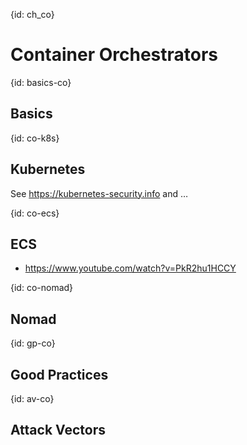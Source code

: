 {id: ch_co}
# Container Orchestrators

{id: basics-co}
## Basics

{id: co-k8s}
## Kubernetes

See https://kubernetes-security.info and …

{id: co-ecs}
## ECS

* https://www.youtube.com/watch?v=PkR2hu1HCCY

{id: co-nomad}
## Nomad

{id: gp-co}
## Good Practices

{id: av-co}
## Attack Vectors



